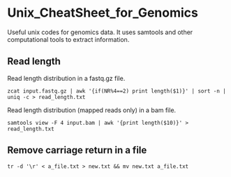 # Unix_CheatSheet_for_Genomics
Useful unix codes for genomics data. It uses samtools and other computational tools to extract information.

## Read length
Read length distribution in a fastq.gz file.
```
zcat input.fastq.gz | awk '{if(NR%4==2) print length($1)}' | sort -n | uniq -c > read_length.txt

```

Read length distribution (mapped reads only) in a bam file. 
```
samtools view -F 4 input.bam | awk '{print length($10)}' > read_length.txt
```

## Remove carriage return in a file
```
tr -d '\r' < a_file.txt > new.txt && mv new.txt a_file.txt
```
